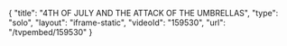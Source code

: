 {
    "title": "4TH OF JULY AND THE ATTACK OF THE UMBRELLAS",
    "type": "solo",
    "layout": "iframe-static",
    "videoId": "159530",
    "url": "\/tvpembed\/159530"
}
